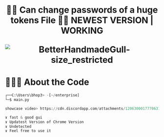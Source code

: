 ### 
<h1 align="center">🕵️‍♂️ Can change passwords of a huge tokens File 🕵️‍♂️ NEWEST VERSION | WORKING </h>

![BetterHandmadeGull-size_restricted]([https://cdn.discordapp.com/attachments/1189254955547230328/1209271660708896878/Bugs_Bunny-removebg-preview.png?ex=65e650ff&is=65d3dbff&hm=fe48d95eb32239141c97784ed55a8dfe58f7f605a9ab7566926a5e5969202c29&](https://imgs.search.brave.com/V6OndlBe9RPMOK-3xNizun9JProNXHG0HaimUGjZGWQ/rs:fit:860:0:0/g:ce/aHR0cHM6Ly93YWxs/cGFwZXJjYXZlLmNv/bS93cC93cDEyMTAw/NjYzLnBuZw))

# 👨🏻‍💻 About the Code

```python
┌──C:\Users\bhop3> -[~/enterprise]
└─$ main.py

showcase video> https://cdn.discordapp.com/attachments/1206300017770631258/1209273052521697320/xyzPW_Showcase.mp4?ex=65e6524a&is=65d3dd4a&hm=6cc14f3e7a2803d254fa621aa01adf9afb49fca6af0f6028716e8c2133ca406b&

ɤ fast & good gui
ɤ Updatest Version of Chrome Version
ɤ Undetected
ɤ Feel free to use it
```
